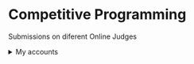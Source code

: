 # Competitive Programming

Submissions on diferent Online Judges


<details>
  <summary>My accounts</summary>

## [Code Submission Evaluation System (CSES)](https://cses.fi/problemset/list/)

### Usuario: [julianferres](https://cses.fi/user/3367/)

## [Project Euler](https://projecteuler.net/)

### Usuario: julianferres

## [UVa](https://uva.onlinejudge.org)

### Usuario: julianferres

</details>